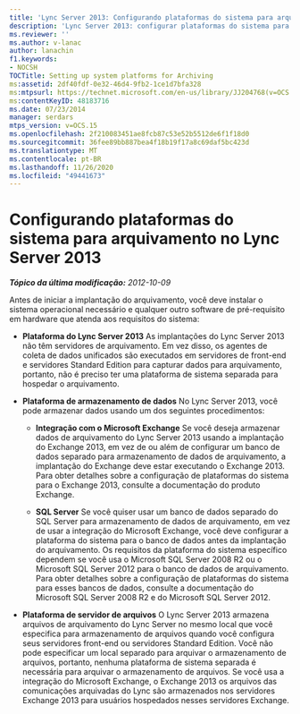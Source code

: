 ```yaml
---
title: 'Lync Server 2013: Configurando plataformas do sistema para arquivamento'
description: 'Lync Server 2013: configurar plataformas do sistema para arquivamento.'
ms.reviewer: ''
ms.author: v-lanac
author: lanachin
f1.keywords:
- NOCSH
TOCTitle: Setting up system platforms for Archiving
ms:assetid: 2df40fdf-0e32-46d4-9fb2-1ce1d7bfa328
ms:mtpsurl: https://technet.microsoft.com/en-us/library/JJ204768(v=OCS.15)
ms:contentKeyID: 48183716
ms.date: 07/23/2014
manager: serdars
mtps_version: v=OCS.15
ms.openlocfilehash: 2f210083451ae8fcb87c53e52b5512de6f1f18d0
ms.sourcegitcommit: 36fee89bb887bea4f18b19f17a8c69daf5bc423d
ms.translationtype: MT
ms.contentlocale: pt-BR
ms.lasthandoff: 11/26/2020
ms.locfileid: "49441673"
---
```

# <a name="setting-up-system-platforms-for-archiving-in-lync-server-2013"></a>Configurando plataformas do sistema para arquivamento no Lync Server 2013

<div data-xmlns="http://www.w3.org/1999/xhtml">

<div class="topic" data-xmlns="http://www.w3.org/1999/xhtml" data-msxsl="urn:schemas-microsoft-com:xslt" data-cs="https://msdn.microsoft.com/">

<div data-asp="https://msdn2.microsoft.com/asp">



</div>

<div id="mainSection">

<div id="mainBody">

<span> </span>

_**Tópico da última modificação:** 2012-10-09_

Antes de iniciar a implantação do arquivamento, você deve instalar o sistema operacional necessário e qualquer outro software de pré-requisito em hardware que atenda aos requisitos do sistema:

  - **Plataforma do Lync Server 2013**   As implantações do Lync Server 2013 não têm servidores de arquivamento. Em vez disso, os agentes de coleta de dados unificados são executados em servidores de front-end e servidores Standard Edition para capturar dados para arquivamento, portanto, não é preciso ter uma plataforma de sistema separada para hospedar o arquivamento.

  - **Plataforma de armazenamento de dados**   No Lync Server 2013, você pode armazenar dados usando um dos seguintes procedimentos:
    
      - **Integração com o Microsoft Exchange**   Se você deseja armazenar dados de arquivamento do Lync Server 2013 usando a implantação do Exchange 2013, em vez de ou além de configurar um banco de dados separado para armazenamento de dados de arquivamento, a implantação do Exchange deve estar executando o Exchange 2013. Para obter detalhes sobre a configuração de plataformas do sistema para o Exchange 2013, consulte a documentação do produto Exchange.
    
      - **SQL Server**   Se você quiser usar um banco de dados separado do SQL Server para armazenamento de dados de arquivamento, em vez de usar a integração do Microsoft Exchange, você deve configurar a plataforma do sistema para o banco de dados antes da implantação do arquivamento. Os requisitos da plataforma do sistema específico dependem se você usa o Microsoft SQL Server 2008 R2 ou o Microsoft SQL Server 2012 para o banco de dados de arquivamento. Para obter detalhes sobre a configuração de plataformas do sistema para esses bancos de dados, consulte a documentação do Microsoft SQL Server 2008 R2 e do Microsoft SQL Server 2012.

  - **Plataforma de servidor de arquivos**   O Lync Server 2013 armazena arquivos de arquivamento do Lync Server no mesmo local que você especifica para armazenamento de arquivos quando você configura seus servidores front-end ou servidores Standard Edition. Você não pode especificar um local separado para arquivar o armazenamento de arquivos, portanto, nenhuma plataforma de sistema separada é necessária para arquivar o armazenamento de arquivos. Se você usa a integração do Microsoft Exchange, o Exchange 2013 os arquivos das comunicações arquivadas do Lync são armazenados nos servidores Exchange 2013 para usuários hospedados nesses servidores Exchange.

</div>

<span> </span>

</div>

</div>

</div>

